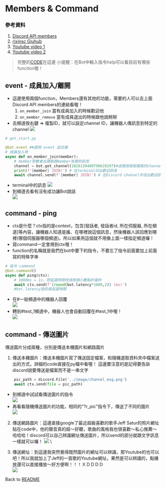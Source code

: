 # Members & Command

### 參考資料
1. [Discord API members](https://discordpy.readthedocs.io/en/latest/api.html?highlight=on_ready#members)
2. [rixinsc Giuhub](https://github.com/rixinsc/Libereus)
3. [Youtube video 1](https://youtu.be/rFJoLrVlEHY)
4. [Youtube video 2](https://youtu.be/P0a7o5hK_Ig)

> 完整的[CODE](../Code/get_start.py)在這邊
> 小提醒：在Bot中輸入指令help可以看目前有哪些funciton喔！

## event - 成員加入/離開 
- 這邊使用兩個function，Members還有其他的功能，需要的人可以去上面Discord API members的連結看喔！
    1. `on_member_join` 當有成員加入的時候歡迎他
    2. `on_member_remove` 當有成員退出的時候跟他說掰掰
- 去頻道按右鍵 => 複製ID，就可以設定channel ID，讓機器人傳訊息到特定的channel
![](image/copy_channel_ID.png)

```python
# get_start.py

@bot.event ##調用 event 函式庫
# 成員加入時
async def on_member_join(member):
    # member參數會去讀取跟member有關的訊息
    channel = bot.get_channel(1026139400796639297)#這裡放剛剛複製的channel ID
    print(f'{member} JOIN!') # 在terminal印出歡迎訊息
    await channel.send(f'{member} JOIN!') # 在Discord channel中送出歡迎訊息
```
- terminal中的訊息
![](../image/terminal_msg.png)
- 到頻道去看有沒有成功讓Bot說話 \
![](../image/channel_msg.png)

## command - ping
- ctx是什麼？ctx指的是context，包含[發話者, 發話者id, 所在伺服器, 所在頻道]等內容，讓機器人知道是誰、在哪裡說這個訊息，然後機器人該回應到哪裡(哪個伺服器哪個頻道)。所以如果用這個就不用像上面一樣指定頻道囉！
- 寫command一定會用到ctx喔！
- function的名稱就是我們在bot中要下的指令，不要忘了指令前面要加上前面寫的特殊字串
```python
# 指令 command
@bot.command()
async def ping(ctx):
    # 1000ms = 1s，把延遲時間改成兩個小數點的毫秒
    await ctx.send(f'{round(bot.latency*1000,2)} (ms)')
    #bot.latency指的是延遲時間
```
- 在#一般頻道中的機器人回覆 \
![](../image/command_ping1.png)
- 轉到#test_1頻道中，機器人也會自動回覆在#test_1中喔！\
![](../image/command_ping2.png)

## command - 傳送圖片
傳送圖片分成兩種，分別是傳送本機圖片和網路圖片
1. 傳送本機圖片：傳送本機圖片寫了傳送固定檔案，和隨機選取資料夾中檔案送出的方式，詳細的code直接在py檔中看喔！
這邊要注意的是記得要告訴discord說要傳送是檔案而不是一串文字
```python
    pic_path = discord.File('../image/channel_msg.png')
    await ctx.send(file = pic_path)
```
- 到頻道中試試看傳送圖片的指令 \
![](../image/send_pic.png) 
- 再看看隨機傳送圖片的功能，相同的"?r_pic"指令下，傳送了不同的圖片 \
![](../image/send_r_pic.png) 
2. 傳送網路圖片：這邊直接google了最近超級喜歡的歌手Jeff Satur的照片網址貼在code中，他的聲音真的超～好聽，歌曲的風格我也很喜歡～私心推薦～哈哈哈！discord可以自己辨識網址傳送圖片，所以send的部分就跟文字訊息一樣就可以囉！
![](../image/send_url_pic.png) \

3. 傳送網址：到這邊我突然覺得既然圖片的網址可以辨識，那Youtube的也可以吧！所以我就加上了Jeff的一首歌的Youtube網址，果然是可以辨識的，點播放還可以直接播放～好方便啊！！！ＸＤＤＤＤ \
![](../image/send_y_url.png)

Back to [README](../README.md)